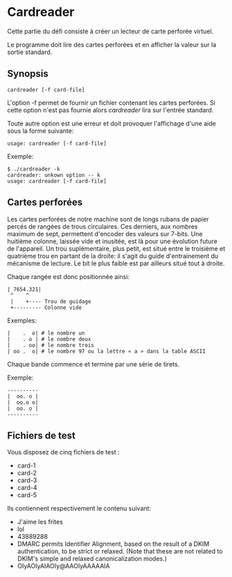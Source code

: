# Cardreader

Cette partie du défi consiste à créer un lecteur de carte perforée virtuel.

Le programme doit lire des cartes perforées et en afficher la valeur sur la sortie standard.

## Synopsis

    cardreader [-f card-file]

L'option -f permet de fournir un fichier contenant les cartes perforées.
Si cette option n'est pas fournie alors _cardreader_ lira sur l'entrée standard.

Toute autre option est une erreur et doit provoquer l'affichage d'une aide sous la forme suivante:

    usage: cardreader [-f card-file]

Exemple:

    $ ./cardreader -k
    cardreader: unkown option -- k
    usage: cardreader [-f card-file]

## Cartes perforées

Les cartes perforées de notre machine sont de longs rubans de papier percés de rangées de trous circulaires.
Ces derniers, aux nombres maximum de sept, permettent d'encoder des valeurs sur 7-bits.
Une huitième colonne, laissée vide et inusitée, est là pour une évolution future de l'appareil.
Un trou suplémentaire, plus petit, est situé entre le troisième et quatrième trou en partant de la droite: il s'agit du guide d'entrainement du mécanisme de lecture.
Le bit le plus faible est par ailleurs situé tout à droite.

Chaque rangée est donc positionnée ainsi:

    | 7654.321|
     ^    ^
     |    +---- Trou de guidage
     +--------- Colonne vide

Exemples:

    
    |    .  o| # le nombre un
    |    . o | # le nombre deux
    |    . oo| # le nombre trois
    | oo .  o| # le nombre 97 ou la lettre « a » dans la table ASCII

Chaque bande commence et termine par une série de tirets.

Exemple:

    ----------
    |  oo. o |
    |  oo.o o|
    |  oo. o |
    ----------

## Fichiers de test

Vous disposez de cinq fichiers de test :

- card-1
- card-2
- card-3
- card-4
- card-5

Ils contiennent respectivement le contenu suivant:

- J'aime les frites
- lol
- 43889288
- DMARC permits Identifier Alignment, based on the result of a DKIM authentication, to be strict or relaxed.  (Note that these are not related to DKIM's simple and relaxed canonicalization modes.)
- OIyAOIyAIAOIy@AAOIyAAAAAIA
